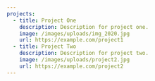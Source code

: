 ```yaml
---
projects:
  - title: Project One
    description: Description for project one.
    image: /images/uploads/img_2020.jpg
    url: https://example.com/project1
  - title: Project Two
    description: Description for project two.
    image: /images/uploads/project2.jpg
    url: https://example.com/project2
---
```

